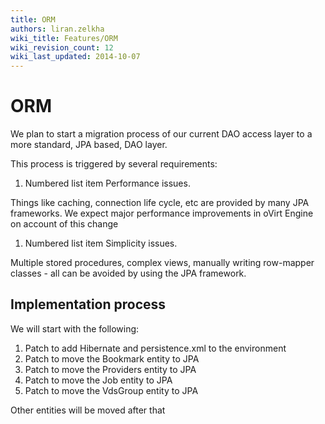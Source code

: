 ```yaml
---
title: ORM
authors: liran.zelkha
wiki_title: Features/ORM
wiki_revision_count: 12
wiki_last_updated: 2014-10-07
---
```


# ORM

We plan to start a migration process of our current DAO access layer to a more standard, JPA based, DAO layer.

This process is triggered by several requirements:

1.  Numbered list item Performance issues.

Things like caching, connection life cycle, etc are provided by many JPA frameworks. We expect major performance improvements in oVirt Engine on account of this change

1.  Numbered list item Simplicity issues.

Multiple stored procedures, complex views, manually writing row-mapper classes - all can be avoided by using the JPA framework.

## Implementation process

We will start with the following:

1.  Patch to add Hibernate and persistence.xml to the environment
2.  Patch to move the Bookmark entity to JPA
3.  Patch to move the Providers entity to JPA
4.  Patch to move the Job entity to JPA
5.  Patch to move the VdsGroup entity to JPA

Other entities will be moved after that
